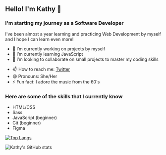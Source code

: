 ## Hello! I'm Kathy 👋

### I'm starting my journey as a Software Developer

<!--
**kathyspark/kathyspark** is a ✨ _special_ ✨ repository because its `README.md` (this file) appears on your GitHub profile.
-->
I've been almost a year learning and practicing Web Development by myself and I hope I can learn even more!

- 🔭 I’m currently working on projects by myself
- 🌱 I’m currently learning JavaScript
- 👯 I’m looking to collaborate on small projects to master my coding skills
<!-- - 🤔 I’m looking for help with ... -->
<!-- - 💬 Ask me about ... -->
- 📫 How to reach me: [Twitter](https://https://twitter.com/kathyspark)
- 😄 Pronouns: She/Her
- ⚡ Fun fact: I adore the music from the 60's

### Here are some of the skills that I currently know

- HTML/CSS
- Sass
- JavaScript (beginner)
- Git (beginner)
- Figma

<!--[![Kathy's GitHub stats](https://github-readme-stats.vercel.app/api?username=kathyspark)](https://github.com/kathyspark/github-readme-stats) widthout icons-->

[![Top Langs](https://github-readme-stats.vercel.app/api/top-langs/?username=kathyspark&layout=compact&theme=prussian)](https://github.com/kathyspark/github-readme-stats)

![Kathy's GitHub stats](https://github-readme-stats.vercel.app/api?username=kathyspark&show_icons=true&theme=prussian)
<!-- [![Readme Card](https://github-readme-stats.vercel.app/api/pin/?username=kathyspark&show_owner&repo=github-readme-stats)](https://github.com/kathyspark/js-course) -->
